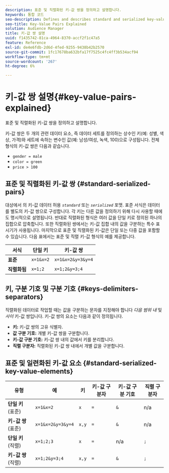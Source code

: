 ```yaml
---
description: 표준 및 직렬화된 키-값 쌍을 정의하고 설명합니다.
keywords: 통합 코드
seo-description: Defines and describes standard and serialized key-value pairs.
seo-title: Key-Value Pairs Explained
solution: Audience Manager
title: 키-값 쌍 설명
uuid: f1435742-81ca-4964-8370-accf2f1c47a5
feature: Reference
exl-id: de4e6fdb-2d6d-4fed-9255-9438b42b2570
source-git-commit: 1fc17678ba632bfa17f7525c4fc4ff3b534acf94
workflow-type: tm+mt
source-wordcount: '267'
ht-degree: 6%

---
```


# 키-값 쌍 설명{#key-value-pairs-explained}

표준 및 직렬화된 키-값 쌍을 정의하고 설명합니다.

<!-- 

c_key_value_explained.xml

 -->

키-값 쌍은 두 개의 관련 데이터 요소, 즉 데이터 세트를 정의하는 상수인 키(예: 성별, 색상, 가격)와 세트에 속하는 변수인 값(예: 남성/여성, 녹색, 100)으로 구성됩니다. 전체 형식의 키-값 쌍은 다음과 같습니다.

* `gender = male`
* `color = green`
* `price > 100`

## 표준 및 직렬화된 키-값 쌍 {#standard-serialized-pairs}

대상에서 의 키-값 데이터 허용 *`standard`* 또는 *`serialized`* 포맷. 표준 서식은 데이터를 별도의 키-값 쌍으로 구성합니다. 각 키는 다른 값을 정의하기 위해 다시 사용할 때에도 명시적으로 설명됩니다. 반대로 직렬화된 형식은 여러 값을 단일 키로 정의된 하나의 집합으로 압축합니다. 또한 직렬화된 쌍에서는 키-값 집합 내의 값을 구분하는 특수 표시기가 사용됩니다. 마지막으로 표준 및 직렬화된 키-값은 단일 또는 다중 값을 포함할 수 있습니다. 다음 표에서는 표준 및 직렬 키-값 형식의 예를 제공합니다.

| 서식 | 단일 키 | 키-값 쌍 |
|---|---|---|
| **표준** | `x=1&x=2` | `x=1&x=2&y=3&y=4` |
| **직렬화됨** | `x=1;2` | `x=1;2&y=3;4` |



## 키, 구분 기호 및 구분 기호 {#keys-delimiters-separators}

직렬화된 데이터로 작업할 때는 값을 구분하는 문자를 지정해야 합니다 *다음 범위 내* 및 *사이* 키-값 쌍입니다. 키-값 쌍의 요소는 다음과 같이 정의됩니다.

* **키:** 키-값 쌍의 고유 식별자.
* **값 구분 기호:** 개별 키-값 쌍을 구분합니다.
* **키-값 구분 기호:** 키-값 쌍 내의 값에서 키를 분리합니다.
* **직렬 구분자:** 직렬화된 키-값 쌍 내에서 개별 값을 구분합니다.

## 표준 및 일련화된 키-값 요소 {#standard-serialized-key-value-elements}


| 유형 | 예 | 키 | 키-값 구분자 | 키-값 구분 기호 | 직렬 구분자 |
|---------|----------|---------|---------|----------|---------|
| **단일 키** (표준) | `x=1&x=2` | `x` | `=` | `&` | n/a |
| **키-값 쌍** (표준) | `x=1&x=2&y=3&y=4` | `x,y` | `=` | `&` | n/a |
| **단일 키** (직렬) | `x=1;2;3` | `x` | `=` | n/a | `;` |
| **키-값 쌍** (직렬) | `x=1;2&y=3;4` | `x,y` | `=` | `&` | `;` |
